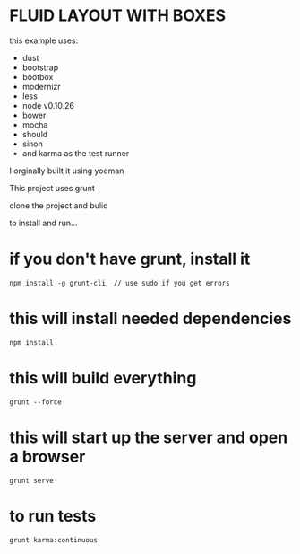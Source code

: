 FLUID LAYOUT WITH BOXES
========================
this example uses:
- dust
- bootstrap
- bootbox
- modernizr
- less
- node v0.10.26
- bower
- mocha
- should
- sinon
- and karma as the test runner

I orginally built it using yoeman

This project uses grunt

clone the project and bulid

to install and run...

if you don't have grunt, install it
========================
```
npm install -g grunt-cli  // use sudo if you get errors
```

this will install needed dependencies
========================
```
npm install
```

this will build everything
========================
```
grunt --force    
```

this will start up the server and open a browser
========================
```
grunt serve 
```

to run tests
========================
```
grunt karma:continuous
```
